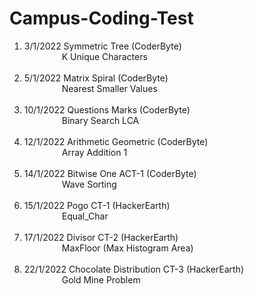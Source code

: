 # Campus-Coding-Test

<ol type='1'>
  <li> 3/1/2022 Symmetric Tree (CoderByte) </li>
   &emsp;&emsp;&emsp;&emsp; K Unique Characters <br><br>
       
  <li> 5/1/2022 Matrix Spiral (CoderByte) </li>
  &emsp;&emsp;&emsp;&emsp; Nearest Smaller Values <br><br>

  <li> 10/1/2022 Questions Marks (CoderByte) </li>
  &emsp;&emsp;&emsp;&emsp; Binary Search LCA <br><br>

  <li> 12/1/2022 Arithmetic Geometric (CoderByte) </li>
   &emsp;&emsp;&emsp;&emsp; Array Addition 1 <br><br>
  
  <li> 14/1/2022 Bitwise One ACT-1 (CoderByte) </li>
   &emsp;&emsp;&emsp;&emsp; Wave Sorting <br><br>

  <li> 15/1/2022 Pogo CT-1 (HackerEarth) </li>
   &emsp;&emsp;&emsp;&emsp; Equal_Char <br><br>
  
  <li> 17/1/2022 Divisor CT-2 (HackerEarth) </li>
   &emsp;&emsp;&emsp;&emsp; MaxFloor (Max Histogram Area) <br><br>
  
  <li> 22/1/2022 Chocolate Distribution CT-3 (HackerEarth) </li>
   &emsp;&emsp;&emsp;&emsp; Gold Mine Problem <br><br>
</ul>
